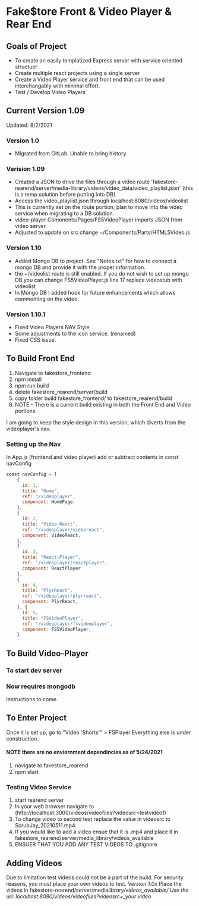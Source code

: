 # Fake$tore Front & Video Player & Rear End

## Goals of Project

- To create an easily templatized Express server with service oriented structuer
- Create multiple react projects using a single server
- Create a Video Player service and front end that can be used interchangably with minimal effort.
- Test / Develop Video Players

## Current Version 1.09

Updated: 8/2/2021

### Version 1.0

- Migrated from GitLab. Unable to bring history.

### Verision 1.09

- Created a JSON to drive the files through a video route 'fakestore-rearend/server/media-library/videos/video_data/video_playlist.json' (this is a temp solution before putting into DB)
- Access the video_playlist.json through localhost:8080/videos/videolist
- This is currently set on the route portion, plan to move into the video service when migrating to a DB solution.
- video-player Comonents/Pages/FS5VideoPlayer imports JSON from video server.
- Adjusted to update on src change ~/Components/Parts/HTML5Video.js

### Version 1.10
- Added Mongo DB to project. See "Notes.txt" for how to connect a mongo DB and provide it with the proper information. 
- the ~/videolist route is still enabled. If you do not wish to set up mongo DB you can change FS5VideoPlayer.js line 17 replace videostub with videolist
- In Mongo DB I added hook for future enhancements which allows commenting on the video. 

### Version 1.10.1
- Fixed Video Players NAV Style
- Some adjustments to the icon service. (renamed)
- Fixed CSS issue. 


## To Build Front End

1. Navigate to fakestore_frontend
1. npm install
1. npm run build
1. delete fakestore_rearend/server/build
1. copy folder build fakestore_frontend/ to fakestore_rearend/build
1. NOTE - There is a current build existing in both the Front End and Video portions

I am going to keep the style design in this version, which diverts from the videoplayer's nav.
### Setting up the Nav
In App.js (frontend and video player)
add or subtract contents in const navConfig
``` javascript
const navConfig = [
    {
      id: 1,
      title: "Home",
      ref: "/videoplayer",
      component: HomePage,
    },
    {
      id: 2,
      title: "Video-React",
      ref: "/videoplayer/videoreact",
      component: VideoReact,
    },
    {
      id: 3,
      title: "React-Player",
      ref: "/videoplayer/reactplayer",
      component: ReactPlayer
    },
    {
      id: 4,
      title: "PlyrReact",
      ref: "/videoplayer/plyrreact",
      component: PlyrReact,
    }, {
      id: 5,
      title: "FSVideoPlayer",
      ref: "/videoplayer/fsvideoplayer",
      component: FS5VideoPlayer,
    }

```


## To Build Video-Player

### To start dev server


### Now requires mongodb
Instructions to come. 

## To Enter Project
Once it is set up, go to "Video 'Shorts'" > FSPlayer Everything else is under construction. 
#### **NOTE** there are no enviornment dependincies as of 5/24/2021

1. navigate to fakestore_rearend
1. npm start

### Testing Video Service

1. start rearend server
1. In your web browser navigate to (http://localhost:3000/videos/videofiles?videosrc=testvideo1)
1. To change video to second test replace the value in videosrc to ScrubJay_20210511.mp4
1. If you would like to add a video ensue that it is .mp4 and place it in fakestore_rearend/server/media_library/videos_available
1. ENSUER THAT YOU ADD ANY TEST VIDEOS TO .gitignore

## Adding Videos

Due to limitation test videos could not be a part of the build. For security reasons, you must place your own videos to test.
_Version 1.0x_
Place the videos in fakestore-rearend/server/media*library/videos_available/
Use the url: localhost:8080/videos/videofiles?videosrc=\_your video*
